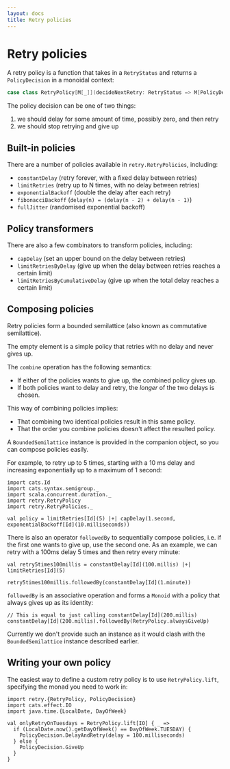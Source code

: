 ```yaml
---
layout: docs
title: Retry policies
---
```


# Retry policies

A retry policy is a function that takes in a `RetryStatus` and returns a
`PolicyDecision` in a monoidal context:

```scala
case class RetryPolicy[M[_]](decideNextRetry: RetryStatus => M[PolicyDecision])
```

The policy decision can be one of two things:

1. we should delay for some amount of time, possibly zero, and then retry
2. we should stop retrying and give up

## Built-in policies

There are a number of policies available in `retry.RetryPolicies`, including:

* `constantDelay` (retry forever, with a fixed delay between retries)
* `limitRetries` (retry up to N times, with no delay between retries)
* `exponentialBackoff` (double the delay after each retry)
* `fibonacciBackoff` (`delay(n) = (delay(n - 2) + delay(n - 1)`)
* `fullJitter` (randomised exponential backoff)

## Policy transformers

There are also a few combinators to transform policies, including:

* `capDelay` (set an upper bound on the delay between retries)
* `limitRetriesByDelay` (give up when the delay between retries reaches a
  certain limit)
* `limitRetriesByCumulativeDelay` (give up when the total delay reaches a
  certain limit)

## Composing policies

Retry policies form a bounded semilattice (also known as commutative semilattice).

The empty element is a simple policy that retries with no delay and never gives
up.

The `combine` operation has the following semantics:

* If either of the policies wants to give up, the combined policy gives up.
* If both policies want to delay and retry, the *longer* of the two delays is
  chosen.

This way of combining policies implies:

* That combining two identical policies result in this same policy.
* That the order you combine policies doesn't affect the resulted policy.

A `BoundedSemilattice` instance is provided in the companion object, so you can compose
policies easily.

For example, to retry up to 5 times, starting with a 10 ms delay and increasing
exponentially up to a maximum of 1 second:

```tut:book
import cats.Id
import cats.syntax.semigroup._
import scala.concurrent.duration._
import retry.RetryPolicy
import retry.RetryPolicies._

val policy = limitRetries[Id](5) |+| capDelay(1.second, exponentialBackoff[Id](10.milliseconds))
```

There is also an operator `followedBy` to sequentially compose policies, i.e. if the first one wants to give up, use the second one.
As an example, we can retry with a 100ms delay 5 times and then retry every minute:

```tut:book
val retry5times100millis = constantDelay[Id](100.millis) |+| limitRetries[Id](5)

retry5times100millis.followedBy(constantDelay[Id](1.minute))
```

`followedBy` is an associative operation and forms a `Monoid` with a policy that always gives up as its identity:

```tut:book
// This is equal to just calling constantDelay[Id](200.millis)
constantDelay[Id](200.millis).followedBy(RetryPolicy.alwaysGiveUp)
```

Currently we don't provide such an instance as it would clash with the `BoundedSemilattice` instance described earlier.


## Writing your own policy

The easiest way to define a custom retry policy is to use `RetryPolicy.lift`,
specifying the monad you need to work in:

```tut:book
import retry.{RetryPolicy, PolicyDecision}
import cats.effect.IO
import java.time.{LocalDate, DayOfWeek}

val onlyRetryOnTuesdays = RetryPolicy.lift[IO] { _ =>
  if (LocalDate.now().getDayOfWeek() == DayOfWeek.TUESDAY) {
    PolicyDecision.DelayAndRetry(delay = 100.milliseconds)
  } else {
    PolicyDecision.GiveUp
  }
}
```
